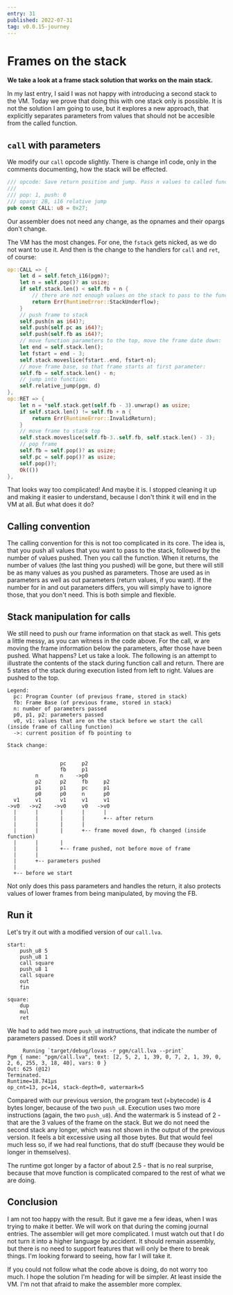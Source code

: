 ```yaml
---
entry: 31
published: 2022-07-31
tag: v0.0.15-journey
---
```


# Frames on the stack

__We take a look at a frame stack solution that works on the main stack.__

In my last entry, I said I was not happy with introducing a second stack to the VM. Today we prove that 
doing this with one stack only is possible. It is not the solution I am going to use, but it explores 
a new approach, that explicitly separates parameters from values that should not be accesible from the 
called function.

## `call` with parameters
We modify our `call` opcode slightly. There is change in1 code, only in the comments documenting, how the 
stack will be effected.

~~~ rust title="src/op.rs" linenums="117" hl_lines="3"
/// opcode: Save return position and jump. Pass n values to called function, where n is popped.
///
/// pop: 1, push: 0
/// oparg: 2B, i16 relative jump
pub const CALL: u8 = 0x27;
~~~

Our assembler does not need any change, as the opnames and their opargs don't change.

The VM has the most changes. For one, the `fstack` gets nicked, as we do not want to use it.
And then is the change to the handlers for `call` and `ret`, of course:

~~~ rust title="src/vm.rs" linenums="325"
op::CALL => {
    let d = self.fetch_i16(pgm)?;
    let n = self.pop()? as usize;
    if self.stack.len() < self.fb + n {
        // there are not enough values on the stack to pass to the function called
        return Err(RuntimeError::StackUnderflow);
    }
    // push frame to stack
    self.push(n as i64)?;
    self.push(self.pc as i64)?;
    self.push(self.fb as i64)?;
    // move function parameters to the top, move the frame date down:
    let end = self.stack.len();
    let fstart = end - 3;
    self.stack.moveslice(fstart..end, fstart-n);
    // move frame base, so that frame starts at first parameter:
    self.fb = self.stack.len() - n;
    // jump into function:
    self.relative_jump(pgm, d)
},
op::RET => {
    let n = *self.stack.get(self.fb - 3).unwrap() as usize;
    if self.stack.len() != self.fb + n {
        return Err(RuntimeError::InvalidReturn);
    }
    // move frame to stack top
    self.stack.moveslice(self.fb-3..self.fb, self.stack.len() - 3);
    // pop frame
    self.fb = self.pop()? as usize;
    self.pc = self.pop()? as usize;
    self.pop()?;
    Ok(())
},
~~~

That looks way too complicated! And maybe it is. I stopped cleaning it up and making it easier to understand, 
because I don't think it will end in the VM at all. But what does it do?

## Calling convention
The calling convention for this is not too complicated in its core. The idea is, that you push all values 
that you want to pass to the stack, followed by the number of values pushed. Then you call the function. 
When it returns, the number of values (the last thing you pushed) will be gone, but there will still be as 
many values as you pushed as parameters. Those are used as in parameters as well as out parameters (return values, 
if you want). If the number for in and out parameters differs, you will simply have to ignore those, that you 
don't need. This is both simple and flexible.

## Stack manipulation for calls
We still need to push our frame information on that stack as well. This gets a little messy, as you can 
witness in the code above. For the call, w are moving the frame information below the parameters, 
after those have been pushed. What happens? Let us take a look. The following is an attempt to illustrate 
the contents of the stack during function call and return. There are 5 states of the stack during execution
listed from left to right. Values are pushed to the top.

~~~
Legend:
  pc: Program Counter (of previous frame, stored in stack)
  fb: Frame Base (of previous frame, stored in stack)
  n: number of parameters passed
  p0, p1, p2: parameters passed
  v0, v1: values that are on the stack before we start the call (inside frame of calling function)
  ->: current position of fb pointing to

Stack change:

                      
                 pc     p2
                 fb     p1
         n       n    ->p0
         p2      p2     fb     p2
         p1      p1     pc     p1
         p0      p0     n      p0    
  v1     v1      v1     v1     v1
->v0   ->v2    ->v0     v0   ->v0
  |      |       |      |      |
  |      |       |      |      +-- after return
  |      |       |      |
  |      |       |      +-- frame moved down, fb changed (inside function)
  |      |       |
  |      |       +-- frame pushed, not before move of frame
  |      |
  |      +-- parameters pushed
  |
  +-- before we start
~~~

Not only does this pass parameters and handles the return, it also protects values of lower frames from 
being manipulated, by moving the FB.

## Run it
Let's try it out with a modified version of our `call.lva`.

~~~ title="pgm/call.lva" hl_lines="3 5"
start:
    push_u8 5
    push_u8 1
    call square
    push_u8 1
    call square
    out
    fin

square:
    dup
    mul
    ret
~~~

We had to add two more `push_u8` instructions, that indicate the number of parameters passed.
Does it still work?

~~~
     Running `target/debug/lovas -r pgm/call.lva --print`
Pgm { name: "pgm/call.lva", text: [2, 5, 2, 1, 39, 0, 7, 2, 1, 39, 0, 2, 6, 255, 3, 18, 40], vars: 0 }
Out: 625 (@12)
Terminated.
Runtime=18.741µs
op_cnt=13, pc=14, stack-depth=0, watermark=5
~~~

Compared with our previous version, the program text (=bytecode) is 4 bytes longer, because of the 
two `push_u8`. Execution uses two more instructions (again, the two `push_u8`). And the watermark 
is 5 instead of 2 - that are the 3 values of the frame on the stack. But we do not need the second 
stack any longer, which was not shown in the output of the previous version. It feels a bit excessive 
using all those bytes. But that would feel much less so, if we had real functions, that do stuff
(because they would be longer in themselves).

The runtime got longer by a factor of about 2.5 - that is no real surprise, because that move function is 
complicated compared to the rest of what we are doing.

## Conclusion
I am not too happy with the result. But it gave me a few ideas, when I was trying to make it better. 
We will work on that during the coming journal entries. The assembler will get more complicated. I must 
watch out that I do not turn it into a higher language by accident. It should remain assembly, but there 
is no need to support features that will only be there to break things. I'm looking forward to seeing, how 
far I will take it.

If you could not follow what the code above is doing, do not worry too much. I hope the solution I'm 
heading for will be simpler. At least inside the VM. I'm not that afraid to make the assembler more 
complex.
